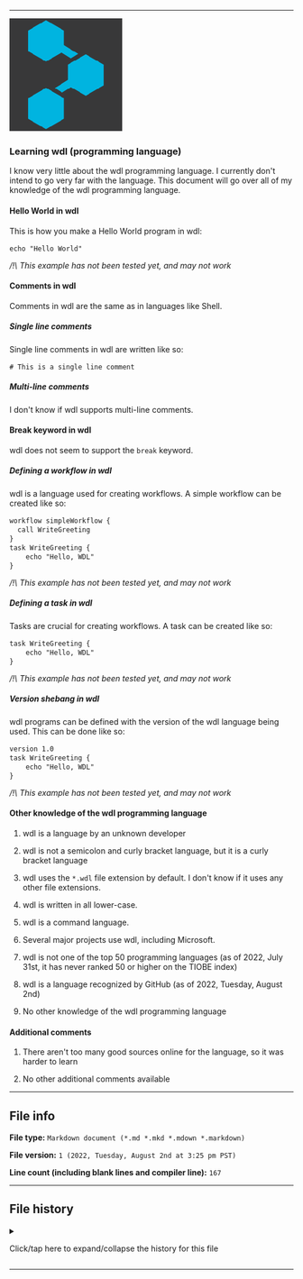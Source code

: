 
***

![/OpenWDL_Logo.png](/OpenWDL_Logo.png)

### Learning wdl (programming language)

I know very little about the wdl programming language. I currently don't intend to go very far with the language. This document will go over all of my knowledge of the wdl programming language.

#### Hello World in wdl

This is how you make a Hello World program in wdl:

```wdl
echo "Hello World"
```

_/!\ This example has not been tested yet, and may not work_

#### Comments in wdl

Comments in wdl are the same as in languages like Shell.

##### Single line comments

Single line comments in wdl are written like so:

```wdl
# This is a single line comment
```

##### Multi-line comments

I don't know if wdl supports multi-line comments.

#### Break keyword in wdl

wdl does not seem to support the `break` keyword.

<!--
To this day, I am still not entirely sure what the `break` keyword does, but most languages support it.

_/!\ This example has not been tested yet, and may not work_
!-->

##### Defining a workflow in wdl

wdl is a language used for creating workflows. A simple workflow can be created like so:

```wdl
workflow simpleWorkflow {
  call WriteGreeting
}
task WriteGreeting {
    echo "Hello, WDL"
}
```

_/!\ This example has not been tested yet, and may not work_

##### Defining a task in wdl

Tasks are crucial for creating workflows. A task can be created like so:

```wdl
task WriteGreeting {
    echo "Hello, WDL"
}
```

_/!\ This example has not been tested yet, and may not work_

##### Version shebang in wdl

wdl programs can be defined with the version of the wdl language being used. This can be done like so:

```wdl
version 1.0
task WriteGreeting {
    echo "Hello, WDL"
}
```

_/!\ This example has not been tested yet, and may not work_

#### Other knowledge of the wdl programming language

1. wdl is a language by an unknown developer

2. wdl is not a semicolon and curly bracket language, but it is a curly bracket language

3. wdl uses the `*.wdl` file extension by default. I don't know if it uses any other file extensions.

4. wdl is written in all lower-case.

5. wdl is a command language.

6. Several major projects use wdl, including Microsoft.

7. wdl is not one of the top 50 programming languages (as of 2022, July 31st, it has never ranked 50 or higher on the TIOBE index)

8. wdl is a language recognized by GitHub (as of 2022, Tuesday, August 2nd)

9. No other knowledge of the wdl programming language

#### Additional comments

1. There aren't too many good sources online for the language, so it was harder to learn

2. No other additional comments available

***

## File info

**File type:** `Markdown document (*.md *.mkd *.mdown *.markdown)`

**File version:** `1 (2022, Tuesday, August 2nd at 3:25 pm PST)`

**Line count (including blank lines and compiler line):** `167`

***

## File history

<details><summary><p>Click/tap here to expand/collapse the history for this file</p></summary>

<details><summary><p><b>Version 1 (2022, Tuesday, August 2nd at 3:25 pm PST)</b></p></summary>

> Changes:

> * Started the file

> * Added the `title` section

> * Added the `Hello World in wdl` section

> * Added the `Comments in wdl` section

> > * Added the `Single line comments` subsection

> > * Added the `Multi-line comments` subsection

> * Added the `break keyword in wdl` section

> * Added the `Defining a workflow in wdl` section

> * Added the `Defining a task in wdl` section

> * Added the `Version shebang in wdl` section

> * Added the `other knowledge of the wdl programming language` section

> * Added the `Additional comments` section

> * Added the `file info` section

> * Added the `file history` section

> * No other changes in version 1

</details>

</details>

***
